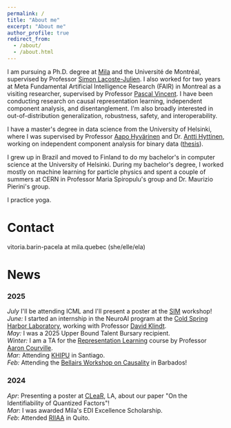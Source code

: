 ```yaml
---
permalink: /
title: "About me"
excerpt: "About me"
author_profile: true
redirect_from: 
  - /about/
  - /about.html
---
```

I am pursuing a Ph.D. degree at [Mila](https://mila.quebec/en/) and the Université de Montréal, supervised by Professor [Simon Lacoste-Julien](http://www.iro.umontreal.ca/~slacoste/). I also worked for two years at Meta Fundamental Artificial Intelligence Research (FAIR) in Montreal as a visiting researcher, supervised by Professor [Pascal Vincent](https://ai.facebook.com/people/pascal-vincent/).
I have been conducting research on causal representation learning, independent component analysis, and disentanglement. I'm also broadly interested in out-of-distribution generalization, robustness, safety, and interoperability. 

<!---
I'm looking to learn more about causal abstraction, computational cognitive science, fairness, and [suffering](https://www.cs.helsinki.fi/u/ahyvarin/painintl/).
-->

I have a master's degree in data science from the University of Helsinki, where I was supervised by Professor [Aapo Hyvärinen](https://www.cs.helsinki.fi/u/ahyvarin/) and Dr. [Antti Hyttinen](https://www.cs.helsinki.fi/u/ajhyttin/), working on independent component analysis for binary data ([thesis](https://helda.helsinki.fi/handle/10138/332599)).

I grew up in Brazil and moved to Finland to do my bachelor's in computer science at the University of Helsinki. During my bachelor's degree, I worked mostly on machine learning for particle physics and spent a couple of summers at CERN in Professor Maria Spiropulu's group and Dr. Maurizio Pierini's group.

I practice yoga.

Contact
======
vitoria.barin-pacela at mila.quebec (she/elle/ela)

News
======
### 2025
*July* I'll be attending ICML and I'll present a poster at the [SIM](https://sites.google.com/view/sim-icml2025/home?authuser=0) workshop! <br />
*June:* I started an internship in the NeuroAI program at the [Cold Spring Harbor Laboratory](https://www.cshl.edu/), working with Professor [David Klindt](https://facultyprofiles.cshl.edu/david.klindt).  <br />
*May:* I was a 2025 Upper Bound Talent Bursary recipient. <br />
*Winter:* I am a TA for the [Representation Learning](https://sites.google.com/view/ift6135b-h2025/course-description) course by Professor [Aaron Courville](https://mila.quebec/en/directory/aaron-courville). <br />
*Mar:* Attending [KHIPU](https://khipu.ai/) in Santiago. <br />
*Feb:* Attending the [Bellairs Workshop on Causality](https://bclworkshop.github.io/2025/) in Barbados!


### 2024
*Apr*: Presenting a poster at [CLeaR](https://www.cclear.cc/2024), LA, about our paper "On the Identifiability of Quantized Factors"! <br />
*Mar*: I was awarded Mila's EDI Excellence Scholarship. <br />
*Feb*: Attended [RIIAA](https://www.riiaa.org/riiaa6) in Quito.
